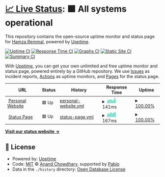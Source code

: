 # [📈 Live Status](https://hamzaremmal.github.io): <!--live status--> **🟩 All systems operational**

This repository contains the open-source uptime monitor and status page for [Hamza Remmal](https://remmal.net), powered by [Upptime](https://github.com/upptime/upptime).

[![Uptime CI](https://github.com/hamzaremmal/status.remmal.net/workflows/Uptime%20CI/badge.svg)](https://github.com/hamzaremmal/status.remmal.net/actions?query=workflow%3A%22Uptime+CI%22)
[![Response Time CI](https://github.com/hamzaremmal/status.remmal.net/workflows/Response%20Time%20CI/badge.svg)](https://github.com/hamzaremmal/status.remmal.net/actions?query=workflow%3A%22Response+Time+CI%22)
[![Graphs CI](https://github.com/hamzaremmal/status.remmal.net/workflows/Graphs%20CI/badge.svg)](https://github.com/hamzaremmal/status.remmal.net/actions?query=workflow%3A%22Graphs+CI%22)
[![Static Site CI](https://github.com/hamzaremmal/status.remmal.net/workflows/Static%20Site%20CI/badge.svg)](https://github.com/hamzaremmal/status.remmal.net/actions?query=workflow%3A%22Static+Site+CI%22)
[![Summary CI](https://github.com/hamzaremmal/status.remmal.net/workflows/Summary%20CI/badge.svg)](https://github.com/hamzaremmal/status.remmal.net/actions?query=workflow%3A%22Summary+CI%22)

With [Upptime](https://upptime.js.org), you can get your own unlimited and free uptime monitor and status page, powered entirely by a GitHub repository. We use [Issues](https://github.com/hamzaremmal/status.remmal.net/issues) as incident reports, [Actions](https://github.com/hamzaremmal/status.remmal.net/actions) as uptime monitors, and [Pages](https://hamzaremmal.github.io) for the status page.

<!--start: status pages-->
<!-- This summary is generated by Upptime (https://github.com/upptime/upptime) -->
<!-- Do not edit this manually, your changes will be overwritten -->
<!-- prettier-ignore -->
| URL | Status | History | Response Time | Uptime |
| --- | ------ | ------- | ------------- | ------ |
| <img alt="" src="https://icons.duckduckgo.com/ip3/remmal.net.ico" height="13"> [Personal Website](https://remmal.net) | 🟩 Up | [personal-website.yml](https://github.com/hamzaremmal/status.remmal.net/commits/HEAD/history/personal-website.yml) | <details><summary><img alt="Response time graph" src="./graphs/personal-website/response-time-week.png" height="20"> 141ms</summary><br><a href="https://status.remmal.net/history/personal-website"><img alt="Response time 179" src="https://img.shields.io/endpoint?url=https%3A%2F%2Fraw.githubusercontent.com%2Fhamzaremmal%2Fstatus.remmal.net%2FHEAD%2Fapi%2Fpersonal-website%2Fresponse-time.json"></a><br><a href="https://status.remmal.net/history/personal-website"><img alt="24-hour response time 98" src="https://img.shields.io/endpoint?url=https%3A%2F%2Fraw.githubusercontent.com%2Fhamzaremmal%2Fstatus.remmal.net%2FHEAD%2Fapi%2Fpersonal-website%2Fresponse-time-day.json"></a><br><a href="https://status.remmal.net/history/personal-website"><img alt="7-day response time 141" src="https://img.shields.io/endpoint?url=https%3A%2F%2Fraw.githubusercontent.com%2Fhamzaremmal%2Fstatus.remmal.net%2FHEAD%2Fapi%2Fpersonal-website%2Fresponse-time-week.json"></a><br><a href="https://status.remmal.net/history/personal-website"><img alt="30-day response time 172" src="https://img.shields.io/endpoint?url=https%3A%2F%2Fraw.githubusercontent.com%2Fhamzaremmal%2Fstatus.remmal.net%2FHEAD%2Fapi%2Fpersonal-website%2Fresponse-time-month.json"></a><br><a href="https://status.remmal.net/history/personal-website"><img alt="1-year response time 179" src="https://img.shields.io/endpoint?url=https%3A%2F%2Fraw.githubusercontent.com%2Fhamzaremmal%2Fstatus.remmal.net%2FHEAD%2Fapi%2Fpersonal-website%2Fresponse-time-year.json"></a></details> | <details><summary><a href="https://status.remmal.net/history/personal-website">100.00%</a></summary><a href="https://status.remmal.net/history/personal-website"><img alt="All-time uptime 98.95%" src="https://img.shields.io/endpoint?url=https%3A%2F%2Fraw.githubusercontent.com%2Fhamzaremmal%2Fstatus.remmal.net%2FHEAD%2Fapi%2Fpersonal-website%2Fuptime.json"></a><br><a href="https://status.remmal.net/history/personal-website"><img alt="24-hour uptime 100.00%" src="https://img.shields.io/endpoint?url=https%3A%2F%2Fraw.githubusercontent.com%2Fhamzaremmal%2Fstatus.remmal.net%2FHEAD%2Fapi%2Fpersonal-website%2Fuptime-day.json"></a><br><a href="https://status.remmal.net/history/personal-website"><img alt="7-day uptime 100.00%" src="https://img.shields.io/endpoint?url=https%3A%2F%2Fraw.githubusercontent.com%2Fhamzaremmal%2Fstatus.remmal.net%2FHEAD%2Fapi%2Fpersonal-website%2Fuptime-week.json"></a><br><a href="https://status.remmal.net/history/personal-website"><img alt="30-day uptime 96.48%" src="https://img.shields.io/endpoint?url=https%3A%2F%2Fraw.githubusercontent.com%2Fhamzaremmal%2Fstatus.remmal.net%2FHEAD%2Fapi%2Fpersonal-website%2Fuptime-month.json"></a><br><a href="https://status.remmal.net/history/personal-website"><img alt="1-year uptime 98.95%" src="https://img.shields.io/endpoint?url=https%3A%2F%2Fraw.githubusercontent.com%2Fhamzaremmal%2Fstatus.remmal.net%2FHEAD%2Fapi%2Fpersonal-website%2Fuptime-year.json"></a></details>
| <img alt="" src="https://icons.duckduckgo.com/ip3/status.remmal.net.ico" height="13"> [Status Page](https://status.remmal.net) | 🟩 Up | [status-page.yml](https://github.com/hamzaremmal/status.remmal.net/commits/HEAD/history/status-page.yml) | <details><summary><img alt="Response time graph" src="./graphs/status-page/response-time-week.png" height="20"> 167ms</summary><br><a href="https://status.remmal.net/history/status-page"><img alt="Response time 187" src="https://img.shields.io/endpoint?url=https%3A%2F%2Fraw.githubusercontent.com%2Fhamzaremmal%2Fstatus.remmal.net%2FHEAD%2Fapi%2Fstatus-page%2Fresponse-time.json"></a><br><a href="https://status.remmal.net/history/status-page"><img alt="24-hour response time 167" src="https://img.shields.io/endpoint?url=https%3A%2F%2Fraw.githubusercontent.com%2Fhamzaremmal%2Fstatus.remmal.net%2FHEAD%2Fapi%2Fstatus-page%2Fresponse-time-day.json"></a><br><a href="https://status.remmal.net/history/status-page"><img alt="7-day response time 167" src="https://img.shields.io/endpoint?url=https%3A%2F%2Fraw.githubusercontent.com%2Fhamzaremmal%2Fstatus.remmal.net%2FHEAD%2Fapi%2Fstatus-page%2Fresponse-time-week.json"></a><br><a href="https://status.remmal.net/history/status-page"><img alt="30-day response time 186" src="https://img.shields.io/endpoint?url=https%3A%2F%2Fraw.githubusercontent.com%2Fhamzaremmal%2Fstatus.remmal.net%2FHEAD%2Fapi%2Fstatus-page%2Fresponse-time-month.json"></a><br><a href="https://status.remmal.net/history/status-page"><img alt="1-year response time 187" src="https://img.shields.io/endpoint?url=https%3A%2F%2Fraw.githubusercontent.com%2Fhamzaremmal%2Fstatus.remmal.net%2FHEAD%2Fapi%2Fstatus-page%2Fresponse-time-year.json"></a></details> | <details><summary><a href="https://status.remmal.net/history/status-page">100.00%</a></summary><a href="https://status.remmal.net/history/status-page"><img alt="All-time uptime 98.96%" src="https://img.shields.io/endpoint?url=https%3A%2F%2Fraw.githubusercontent.com%2Fhamzaremmal%2Fstatus.remmal.net%2FHEAD%2Fapi%2Fstatus-page%2Fuptime.json"></a><br><a href="https://status.remmal.net/history/status-page"><img alt="24-hour uptime 100.00%" src="https://img.shields.io/endpoint?url=https%3A%2F%2Fraw.githubusercontent.com%2Fhamzaremmal%2Fstatus.remmal.net%2FHEAD%2Fapi%2Fstatus-page%2Fuptime-day.json"></a><br><a href="https://status.remmal.net/history/status-page"><img alt="7-day uptime 100.00%" src="https://img.shields.io/endpoint?url=https%3A%2F%2Fraw.githubusercontent.com%2Fhamzaremmal%2Fstatus.remmal.net%2FHEAD%2Fapi%2Fstatus-page%2Fuptime-week.json"></a><br><a href="https://status.remmal.net/history/status-page"><img alt="30-day uptime 96.51%" src="https://img.shields.io/endpoint?url=https%3A%2F%2Fraw.githubusercontent.com%2Fhamzaremmal%2Fstatus.remmal.net%2FHEAD%2Fapi%2Fstatus-page%2Fuptime-month.json"></a><br><a href="https://status.remmal.net/history/status-page"><img alt="1-year uptime 98.96%" src="https://img.shields.io/endpoint?url=https%3A%2F%2Fraw.githubusercontent.com%2Fhamzaremmal%2Fstatus.remmal.net%2FHEAD%2Fapi%2Fstatus-page%2Fuptime-year.json"></a></details>

<!--end: status pages-->

[**Visit our status website →**](https://hamzaremmal.github.io)

## 📄 License

- Powered by: [Upptime](https://github.com/upptime/upptime)
- Code: [MIT](./LICENSE) © [Anand Chowdhary](https://anandchowdhary.com), supported by [Pabio](https://pabio.com)
- Data in the `./history` directory: [Open Database License](https://opendatacommons.org/licenses/odbl/1-0/)
